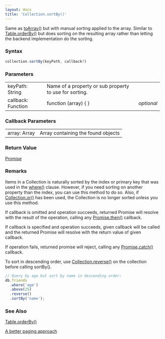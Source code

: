 ```yaml
---
layout: docs
title: 'Collection.sortBy()'
---
```


Same as [toArray()](/docs/Collection/Collection.toArray()) but with manual sorting applied to the array. Similar to [Table.orderBy()](/docs/Table/Table.orderBy()) but does sorting on the resulting array rather than letting the backend implementation do the sorting.

### Syntax

```javascript
collection.sortBy(keyPath, callback?)
```

### Parameters

<table>
<tr><td>keyPath: String</td><td>Name of a property or sub property to use for sorting.</td></tr>
<tr><td>callback: Function</td><td>function (array) { }</td><td><i>optional</i></td></tr>
</table>

### Callback Parameters

<table>
<tr><td>array: Array</td><td>Array containing the found objects</td></tr>
</table>

### Return Value

[Promise](/docs/Promise/Promise)

### Remarks

Items in a Collection is naturally sorted by the index or primary key that was used in the [where()](/docs/Table/Table.where()) clause. However, if you need sorting on another property than the index, you can use this method to do so. Also, if [Collection.or()](/docs/Collection/Collection.or()) has been used, the Collection is no longer sorted unless you use this method.

If callback is omitted and operation succeeds, returned Promise will resolve with the result of the operation, calling any [Promise.then()](/docs/Promise/Promise.then()) callback.

If callback is specified and operation succeeds, given callback will be called and the returned Promise will resolve with the return value of given callback.

If operation fails, returned promise will reject, calling any [Promise.catch()](/docs/Promise/Promise.catch()) callback.

To sort in descending order, use [Collection.reverse()](/docs/Collection/Collection.reverse()) on the collection before calling sortBy().

```javascript
// Query by age but sort by name in descending order:
db.friends
  .where('age')
  .above(25)
  .reverse() 
  .sortBy('name');
```

### See Also

[Table.orderBy()](/docs/Table/Table.orderBy())

[A better paging approach](https://dexie.org/docs/Collection/Collection.offset()#a-better-paging-approach)

